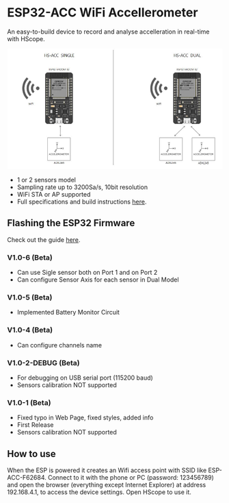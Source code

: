 # ESP32-ACC WiFi Accellerometer
 An easy-to-build device to record and analyse accelleration in real-time with HScope.
 
 ![HS-ACC](HS-ACC%20Intro.jpg)
 
 - 1 or 2 sensors model
 - Sampling rate up to 3200Sa/s, 10bit resolution
 - WiFi STA or AP supported
 - Full specifications and build instructions [here](https://www.martinloren.com/hs-acc-wifi-accelerometer/). 
 
 ## Flashing the ESP32 Firmware
 Check out the guide [here](https://www.martinloren.com/guides/fashing-esp32/).
 
  ### V1.0-6 (Beta)
 - Can use Sigle sensor both on Port 1 and on Port 2
 - Can configure Sensor Axis for each sensor in Dual Model

 ### V1.0-5 (Beta)
 - Implemented Battery Monitor Circuit
 
 ### V1.0-4 (Beta)
 - Can configure channels name
 
 ### V1.0-2-DEBUG (Beta)
 - For debugging on USB serial port (115200 baud)
 - Sensors calibration NOT supported
 
 ### V1.0-1 (Beta)
 - Fixed typo in Web Page, fixed styles, added info
 - First Release
 - Sensors calibration NOT supported

 ## How to use
 When the ESP is powered it creates an Wifi access point with SSID like ESP-ACC-F62684. Connect to it with the phone or PC (password: 123456789) and open the browser (everything except Internet Explorer) at address 192.168.4.1, to access the device settings. Open HScope to use it.
 
 
